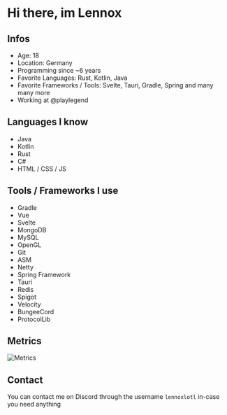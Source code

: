# Hi there, im Lennox

## Infos
- Age: 18
- Location: Germany
- Programming since ~6 years
- Favorite Languages: Rust, Kotlin, Java
- Favorite Frameworks / Tools: Svelte, Tauri, Gradle, Spring and many many more
- Working at @playlegend

## Languages I know
- Java
- Kotlin
- Rust
- C#
- HTML / CSS / JS

## Tools / Frameworks I use
- Gradle
- Vue
- Svelte
- MongoDB
- MySQL
- OpenGL
- Git
- ASM
- Netty
- Spring Framework
- Tauri
- Redis
- Spigot 
- Velocity
- BungeeCord
- ProtocolLib

## Metrics

![Metrics](https://github-readme-stats.vercel.app/api?username=lennoxlotl&show_icons=true&theme=dark)

## Contact
You can contact me on Discord through the username `lennoxlotl` in-case you need anything
